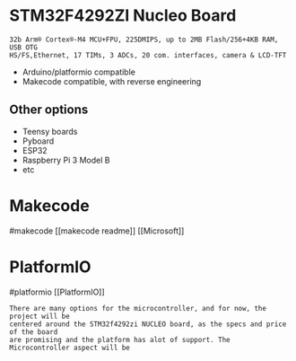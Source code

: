 # STM32F4292ZI Nucleo Board
	32b Arm® Cortex®-M4 MCU+FPU, 225DMIPS, up to 2MB Flash/256+4KB RAM, USB OTG 
	HS/FS,Ethernet, 17 TIMs, 3 ADCs, 20 com. interfaces, camera & LCD-TFT

- Arduino/platformio compatible
- Makecode compatible, with reverse engineering

## Other options
- Teensy boards
- Pyboard
- ESP32
- Raspberry Pi 3 Model B
- etc


# Makecode
#makecode 
[[makecode readme]] 
[[Microsoft]]

# PlatformIO 
#platformio 
[[PlatformIO]]

	There are many options for the microcontroller, and for now, the project will be
	centered around the STM32f4292zi NUCLEO board, as the specs and price of the board 
	are promising and the platform has alot of support. The Microcontroller aspect will be 